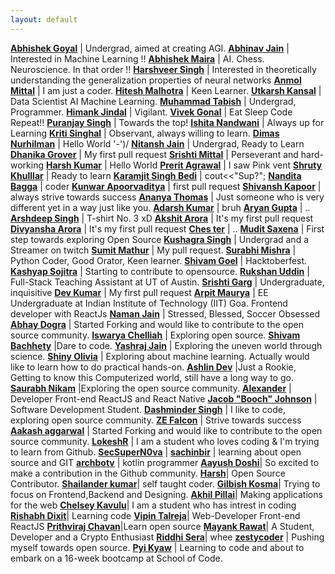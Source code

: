 ```yaml
---
layout: default
---
```

**[Abhishek Goyal](https://github.com/ABHISHEK-G0YAL)** | Undergrad, aimed at creating AGI.
**[Abhinav Jain](https://github.com/abhinavjain12)** | Interested in Machine Learning !!
**[Abhishek Maira](https://github.com/AbhishekMaira10)** | AI. Chess. Neuroscience. In that order !!
**[Harshveer Singh](https://github.com/llStringll)** | Interested in theoretically understanding the generalization properties of neural networks
**[Anmol Mittal](https://github.com/pulins222)** | I am just a coder.
**[Hitesh Malhotra](https://github.com/CodeWithHitesh)** | Keen Learner.
**[Utkarsh Kansal](https://github.com/utkarshkansal17)** | Data Scientist AI Machine Learning.
**[Muhammad Tabish](https://github.com/mtabishk)** | Undergrad, Programmer.
**[Himank Jindal](https://github.com/himankjindal)** | Vigilant.
**[Vivek Gonal](https://github.com/VivekGonal)** | Eat Sleep Code Repeat!!
**[Puranjay Singh](https://github.com/purjaysin)** | Towards the top!
**[Ishita Nandwani](https://github.com/ishita4416)** | Always up for Learning
**[Kriti Singhal](https://github.com/Kriti-bit)** | Observant, always willing to learn.
**[Dimas Nurhilman](https://github.com/dimzt/)** | Hello World '-')/
**[Nitansh Jain](https://github.com/nitanshjain)** | Undergrad, Ready to Learn
**[Dhanika Grover](https://github.com/dhanika08)** | My first pull request
**[Srishti Mittal](https://github.com/Chia2712)** | Perseverant and hard-working
**[Harsh Kumar](https://github.com/TheHarshCoder)** | Hello World
**[Prerit Agrawal](https://github.com/preritagrawal)** | I saw Pink vent
**[Shruty Khulllar](https://github.com/shruty-khullar)** | Ready to learn
**[Karamjit Singh Bedi](https://github.com/why-kj-why)** | cout<<"Sup?";
**[Nandita Bagga](https://github.com/Nandita-Bagga)** | coder
**[Kunwar Apoorvaditya](https://github.com/kunwar-code)** | first pull request
**[Shivansh Kapoor](https://github.com/kapoor2902)** | always strive towards success
**[Ananya Thomas](https://github.com/ananyathomas)** | Just someone who is very different yet in a way just like you.
**[Adarsh Kumar](https://github.com/iamadarshk)** | bruh
**[Aryan Gupta](https://github.com/1611Aryan)** | ..
**[Arshdeep Singh](https://github.com/arshdeepsk)** | T-shirt No. 3 xD
**[Akshit Arora](https://github.com/akshit-wq)** | It's my first pull request
**[Divyansha Arora](https://github.com/divyansha-coder)** | It's my first pull request
**[Ches ter](https://github.com/saycheeseter)** | ..
**[Mudit Saxena](https://github.com/mudit2909)** | First step towards exploring Open Source
**[Kushagra Singh](https://github.com/perkymaster)** | Undergrad and a Streamer on twitch
**[Sumit Mathur](https://github.com/Mathur777)** | My pull request.
**[Surabhi Mishra](https://github.com/SurabhiMishra)** | Python Coder, Good Orator, Keen learner.
**[Shivam Goel](https://github.com/shiv-am117)** | Hacktoberfest.
**[Kashyap Sojitra](https://github.com/kashyap-sojitra)** | Starting to contribute to opensource.
**[Rukshan Uddin](https://github.com/rukshanuddin)** | Full-Stack Teaching Assistant at UT of Austin.
**[Srishti Garg](https://github.com/srishti73)** | Undergraduate, inquisitive
**[Dev Kumar](https://github.com/RaX-D)** | My first pull request
**[Arpit Maurya](https://github.com/arpitm859)** | EE Undergraduate at Indian Institute of Technology (IIT) Goa. Frontend developer with ReactJs
**[Naman Jain](https://github.com/namannjain)** | Stressed, Blessed, Soccer Obsessed
**[Abhay Dogra](https://github.com/ABDthePRO)** | Started Forking and would like to contribute to the open source community.
**[Iswarya Chelliah](https://github.com/iswarya-chelliah)** | Exploring open source.
**[Shivam Bachhety](https://github.com/shivambachhety)** |Dare to code.
**[Yashraj Jain](https://github.com/yashrajjain726)** | Exploring the uneven world through science.
**[Shiny Olivia](https://github.com/olivia26)** | Exploring about machine learning. Actually would like to learn how to do practical hands-on.
**[Ashlin Dev](https://github.com/Ashlin21dev)** |Just a Rookie, Getting to know this Computerized world, still have a long way to go.
**[Saurabh Nikam](https://github.com/saurabh-nikam)** |Exploring the open source community.
**[Alexander](https://github.com/ialexanderbrito)** | Developer Front-end ReactJS and React Native
**[Jacob "Booch" Johnson](https://github.com/Jacobtjohnson)** | Software Development Student.
**[Dashminder Singh](https://github.com/Dashminder-Singh)** | I like to code, exploring open source community.
**[ZE Falcon](https://github.com/Ze-Falcon)** | Strive towards success
**[Aakash aggarwal](https://github.com/asquaree)** | Started Forking and would like to contribute to the open source community.
**[LokeshR](https://github.com/lokeshrajgadkar)** | I am a student who loves coding & I'm trying to learn from Github.
**[SecSuperN0va](https://github.com/secsupernova)** | 
**[sachinbir](https://github.com/sachinbir)** | learning about open source and GIT
**[archbotv](https://github.com/archbotv/)** | kotlin programmer
**[Aayush Doshi](https://github.com/Aayush2610-git)**| So excited to make a contribution in the Github community. 
**[Harsh](https://github.com/harsh-jindal)**| Open Source Contributor.
**[Shailander kumar](https://github.com/sk013)**| self taught coder.
**[Gilbish Kosma](https://github.com/GilbishKosma)**| Trying to focus on Frontend,Backend and Designing.
**[Akhil Pillai](https://github.com/Akhil-Pillai)**| Making applications for the web
**[Chelsey Kavulu](https://github.com/chelseykavulu)**| I am a student who has intrest in coding 
**[Rishabh Dixit](https://github.com/devlearner011)**| Learning code
**[Vipin Talreja](https://github.com/Vipinnnn)**| Web-Developer Front-end ReactJS
**[Prithviraj Chavan](https://github.com/prithvirajvesit)**|Learn open source 
**[Mayank Rawat](https://github.com/MayankRawat06)**| A Student, Developer and a Crypto Enthusiast
**[Riddhi Sera](https://github.com/riddhisera)**| whee
**[zestycoder](https://github.com/zestycoder)** | Pushing myself towards open source.
**[Pyi Kyaw](https://github.com/burmanp)** | Learning to code and about to embark on a 16-week bootcamp at School of Code. 
